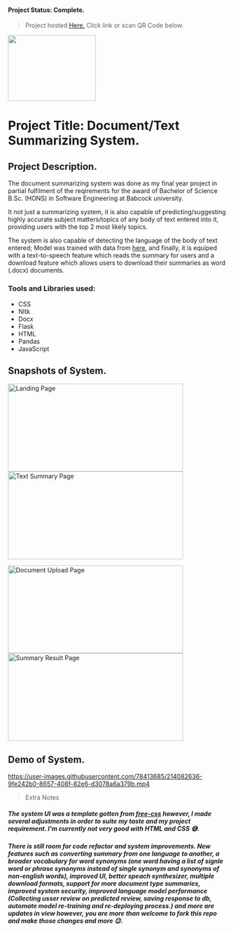 #### Project Status: Complete.
> Project hosted <a href="https://doc-summary.onrender.com/">Here.</a> Click link or scan QR Code below.
<img src= "https://user-images.githubusercontent.com/78413685/215292334-dfa2c9ae-0b2c-4273-8491-755da49e93e5.png" width="200" height="150">


# Project Title: Document/Text Summarizing System.
## Project Description.
The document summarizing system was done as my final year project in partial fulfilment of the reqirements for the award of Bachelor of Science B.Sc. (HONS) in Software Engineering at Babcock university.   

It not just a summarizing system, it is also capable of predicting/suggesting highly accurate subject matters/topics of any body of text entered into it, providing users with the top 2 most likely topics.   

The system is also capable of detecting the language of the body of text entered; Model was trained with data from <a href="https://www.kaggle.com/datasets/emirhanai/language-detect-artificial-intelligence-software?select=language_detection.csv">here<a/>, and finally, it is equiped with a text-to-speech feature which reads the summary for users and a download feature which allows users to download their summaries as word (.docx) documents.

### Tools and Libraries used:
* CSS
* Nltk
* Docx
* Flask
* HTML
* Pandas
* JavaScript

## Snapshots of System.

<img src= "https://user-images.githubusercontent.com/78413685/213757235-51cb51a7-ba31-45e3-b329-1cb30ec0802c.png" width="400" height="200" alt="Landing Page"><img src= "https://user-images.githubusercontent.com/78413685/213757922-06b03d9f-f3d2-49d4-aa93-564d08b9ca0e.png" width="400" height="200" alt="Text Summary Page">

<img src= "https://user-images.githubusercontent.com/78413685/213759227-4a3d8eba-e14d-4067-a905-f4d1a6fe2d5a.png" width="400" height="200" alt="Document Upload Page"><img src= "https://user-images.githubusercontent.com/78413685/214431479-aae08584-b96e-4934-a205-45a315d6cb94.png" width="400" height="200" alt="Summary Result Page">


## Demo of System.
https://user-images.githubusercontent.com/78413685/214082636-9fe242b0-8657-408f-82e6-d3078a6a379b.mp4


> Extra Notes   
##### The system UI was a template gotten from <a href="https://www.free-css.com/free-css-templates/page277/blueneek">free-css</a> however, I made several adjustments in order to suite my taste and my project requirement. I'm currently not very good with HTML and CSS 😅.   
##### There is still room for code refactor and system improvements. New features such as converting summary from one language to another, a broader vocabulary for word synonyms (one word having a list of signle word or phrase synonyms instead of single synonym and synonyms of non-english words), improved UI, better speach synthesizer, multiple download formats, support for more document type summaries, improved system security, improved language model performance (Collecting usser review on predicted review, saving response to db, automate model re-training and re-deploying process.) and more are updates in view however, you are more than welcome to fork this repo and make those changes and more 😉.
